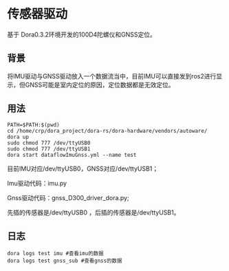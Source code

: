 # 传感器驱动

基于 Dora0.3.2环境开发的100D4陀螺仪和GNSS定位。

## 背景

将IMU驱动与GNSS驱动放入一个数据流当中，目前IMU可以直接发到ros2进行显示，但GNSS可能是室内定位的原因，定位数据都是无效定位。

## 用法

```
PATH=$PATH:$(pwd)
cd /home/crp/dora_project/dora-rs/dora-hardware/vendors/autoware/
dora up
sudo chmod 777 /dev/ttyUSB0 
sudo chmod 777 /dev/ttyUSB1
dora start dataflowImuGnss.yml --name test
```
目前IMU对应/dev/ttyUSB0，GNSS对应/dev/ttyUSB1；

Imu驱动代码：imu.py

Gnss驱动代码：gnss_D300_driver_dora.py;

先插的传感器是/dev/ttyUSB0 ，后插的传感器是/dev/ttyUSB1。

## 日志

```
dora logs test imu #查看imu的数据
dora logs test gnss_sub #查看gnss的数据
```

